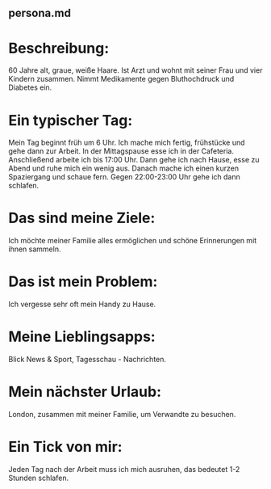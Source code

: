 ## persona.md
# Beschreibung: 
60 Jahre alt, graue, weiße Haare. Ist Arzt und wohnt mit seiner Frau und vier Kindern zusammen. Nimmt Medikamente gegen Bluthochdruck und Diabetes ein.

# Ein typischer Tag: 
Mein Tag beginnt früh um 6 Uhr. Ich mache mich fertig, frühstücke und gehe dann zur Arbeit. In der Mittagspause esse ich in der Cafeteria. Anschließend arbeite ich bis 17:00 Uhr. Dann gehe ich nach Hause, esse zu Abend und ruhe mich ein wenig aus. Danach mache ich einen kurzen Spaziergang und schaue fern. Gegen 22:00-23:00 Uhr gehe ich dann schlafen.

# Das sind meine Ziele: 
Ich möchte meiner Familie alles ermöglichen und schöne Erinnerungen mit ihnen sammeln.

# Das ist mein Problem: 
Ich vergesse sehr oft mein Handy zu Hause.

# Meine Lieblingsapps: 
Blick News & Sport, Tagesschau - Nachrichten.

# Mein nächster Urlaub: 
London, zusammen mit meiner Familie, um Verwandte zu besuchen.

# Ein Tick von mir: 
Jeden Tag nach der Arbeit muss ich mich ausruhen, das bedeutet 1-2 Stunden schlafen.

